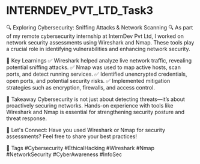 # INTERNDEV_PVT_LTD_Task3

🔍 Exploring Cybersecurity: Sniffing Attacks & Network Scanning 🔍
As part of my remote cybersecurity internship at InternDev Pvt Ltd, I worked on network security assessments using Wireshark and Nmap. These tools play a crucial role in identifying vulnerabilities and enhancing network security.

🚀 Key Learnings
✅ Wireshark helped analyze live network traffic, revealing potential sniffing attacks.
✅ Nmap was used to map active hosts, scan ports, and detect running services.
✅ Identified unencrypted credentials, open ports, and potential security risks.
✅ Implemented mitigation strategies such as encryption, firewalls, and access control.

📌 Takeaway
Cybersecurity is not just about detecting threats—it’s about proactively securing networks. Hands-on experience with tools like Wireshark and Nmap is essential for strengthening security posture and threat response.

📢 Let's Connect: Have you used Wireshark or Nmap for security assessments? Feel free to share your best practices!

🔖 Tags
#Cybersecurity #EthicalHacking #Wireshark #Nmap #NetworkSecurity #CyberAwareness #InfoSec
